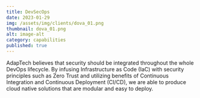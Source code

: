```yaml
---
title: DevSecOps
date: 2023-01-29
img: /assets/img/clients/dova_01.png
thumbnail: dova_01.png
alt: image-alt
category: capabilities
published: true
---
```


AdapTech believes that security should be integrated throughout the whole DevOps lifecycle. By infusing Infrastructure as Code (IaC) with security principles such as Zero Trust and utilizing benefits of Continuous Integration and Continuous Deployment (CI/CD), we are able to produce cloud native solutions that are modular and easy to deploy.